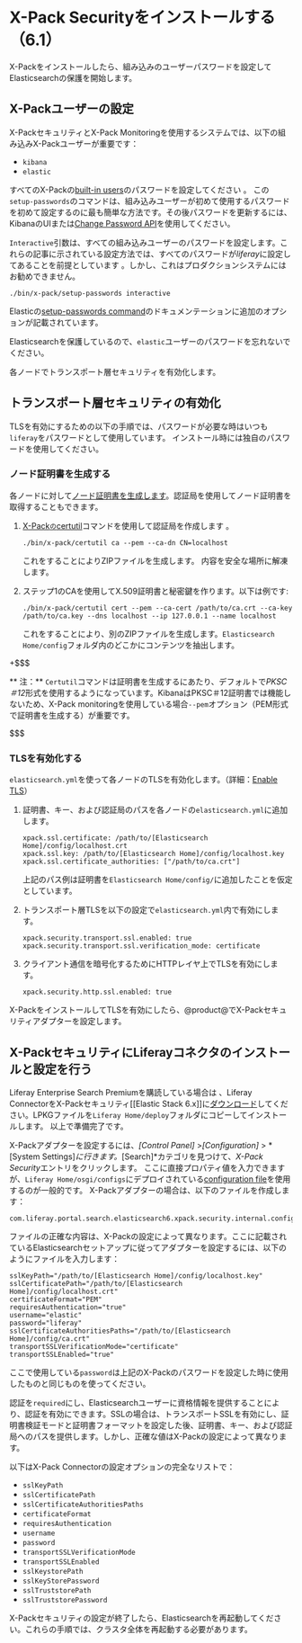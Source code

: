 # X-Pack Securityをインストールする（6.1）[](id=installing-x-pack-security-6-1)

X-Packをインストールしたら、組み込みのユーザーパスワードを設定してElasticsearchの保護を開始します。



## X-Packユーザーの設定[](id=setting-up-x-pack-users)


X-PackセキュリティとX-Pack Monitoringを使用するシステムでは、以下の組み込みX-Packユーザーが重要です：

- `kibana`
- `elastic`

すべてのX-Packの[built-in users](https://www.elastic.co/guide/en/x-pack/6.1/setting-up-authentication.html#built-in-users)のパスワードを設定してください 。
この`setup-passwords`のコマンドは、組み込みユーザーが初めて使用するパスワードを初めて設定するのに最も簡単な方法です。その後パスワードを更新するには、KibanaのUIまたは[Change Password API](https://www.elastic.co/guide/en/elasticsearch/reference/6.1/security-api-change-password.html)を使用してください。



`Interactive`引数は、すべての組み込みユーザーのパスワードを設定します。これらの記事に示されている設定方法では、すべてのパスワードが*liferay*に設定してあることを前提としています 。しかし、これはプロダクションシステムにはお勧めできません。



    ./bin/x-pack/setup-passwords interactive

Elasticの[setup-passwords command](https://www.elastic.co/guide/en/elasticsearch/reference/6.1/setup-passwords.html)のドキュメンテーションに追加のオプションが記載されています。



Elasticsearchを保護しているので、`elastic`ユーザーのパスワードを忘れないでください。



各ノードでトランスポート層セキュリティを有効化します。

## トランスポート層セキュリティの有効化[](id=enabling-transport-layer-security)

TLSを有効にするための以下の手順では、パスワードが必要な時はいつも`liferay`をパスワードとして使用しています。
インストール時には独自のパスワードを使用してください。



### ノード証明書を生成する [](id=generate-node-certificates)

各ノードに対して[ノード証明書を生成します](https://www.elastic.co/guide/en/elasticsearch/reference/6.1/configuring-tls.html#node-certificates)。認証局を使用してノード証明書を取得することもできます。



1. [X-Pack`の`certutil](https://www.elastic.co/guide/en/elasticsearch/reference/6.1/certutil.html)コマンドを使用して認証局を作成します 。



       ./bin/x-pack/certutil ca --pem --ca-dn CN=localhost

   これをすることによりZIPファイルを生成します。
内容を安全な場所に解凍します。


2. ステップ1のCAを使用してX.509証明書と秘密鍵を作ります。以下は例です:

       ./bin/x-pack/certutil cert --pem --ca-cert /path/to/ca.crt --ca-key /path/to/ca.key --dns localhost --ip 127.0.0.1 --name localhost

   これをすることにより、別のZIPファイルを生成します。`Elasticsearch Home/config`フォルダ内のどこかにコンテンツを抽出します。

+$$$

** 注：** `Certutil`コマンドは証明書を生成するにあたり、デフォルトで*PKSC＃12*形式を使用するようになっています。KibanaはPKSC＃12証明書では機能しないため、X-Pack monitoringを使用している場合`--pem`オプション（PEM形式で証明書を生成する）が重要です。

$$$

### TLSを有効化する[](id=enable-tls)

`elasticsearch.yml`を使って各ノードのTLSを有効化します。（詳細：[Enable TLS](https://www.elastic.co/guide/en/elasticsearch/reference/6.1/configuring-tls.html#enable-ssl)）


1. 証明書、キー、および認証局のパスを各ノードの`elasticsearch.yml`に追加します。



       xpack.ssl.certificate: /path/to/[Elasticsearch Home]/config/localhost.crt
       xpack.ssl.key: /path/to/[Elasticsearch Home]/config/localhost.key
       xpack.ssl.certificate_authorities: ["/path/to/ca.crt"]

   上記のパス例は証明書を`Elasticsearch Home/config/`に追加したことを仮定としています。



2. トランスポート層TLSを以下の設定で`elasticsearch.yml`内で有効にします。



       xpack.security.transport.ssl.enabled: true
       xpack.security.transport.ssl.verification_mode: certificate

3. クライアント通信を暗号化するためにHTTPレイヤ上でTLSを有効にします。



       xpack.security.http.ssl.enabled: true

X-PackをインストールしてTLSを有効にしたら、@product@でX-Packセキュリティアダプターを設定します。

## X-PackセキュリティにLiferayコネクタのインストールと設定を行う [](id=install-and-configure-the-liferay-connector-to-x-pack-security)

Liferay Enterprise Search Premiumを購読している場合は 、Liferay ConnectorをX-Packセキュリティ[[Elastic Stack 6.x]]に[ダウンロード](https://web.liferay.com/group/customer/dxp/downloads/enterprise-search)してください。LPKGファイルを`Liferay Home/deploy`フォルダにコピーしてインストールします。
以上で準備完了です。

X-Packアダプターを設定するには、*[Control Panel]* >*[Configuration]* > *[System Settings]*に行きます。*[Search]*カテゴリを見つけて、*X-Pack Security*エントリをクリックします。
ここに直接プロパティ値を入力できますが、`Liferay Home/osgi/configs`にデプロイされている[configuration file](/discover/portal/-/knowledge_base/7-1/understanding-system-configuration-files)を使用するのが一般的です。 X-Packアダプターの場合は、以下のファイルを作成します：

    com.liferay.portal.search.elasticsearch6.xpack.security.internal.configuration.XPackSecurityConfiguration.config

ファイルの正確な内容は、X-Packの設定によって異なります。ここに記載されているElasticsearchセットアップに従ってアダプターを設定するには、以下のようにファイルを入力します：

    sslKeyPath="/path/to/[Elasticsearch Home]/config/localhost.key"
    sslCertificatePath="/path/to/[Elasticsearch Home]/config/localhost.crt"
    certificateFormat="PEM"
    requiresAuthentication="true"
    username="elastic"
    password="liferay"
    sslCertificateAuthoritiesPaths="/path/to/[Elasticsearch Home]/config/ca.crt"
    transportSSLVerificationMode="certificate"
    transportSSLEnabled="true"

ここで使用している`password`は上記のX-Packのパスワードを設定した時に使用したものと同じものを使ってください。


認証を`required`にし、Elasticsearchユーザーに資格情報を提供することにより、認証を有効にできます。SSLの場合は、トランスポートSSLを有効にし、証明書検証モードと証明書フォーマットを設定した後、証明書、キー、および認証局へのパスを提供します。しかし、正確な値はX-Packの設定によって異なります。


以下はX-Pack Connectorの設定オプションの完全なリストで：

- `sslKeyPath`
- `sslCertificatePath`
- `sslCertificateAuthoritiesPaths`
- `certificateFormat`
- `requiresAuthentication`
- `username`
- `password`
- `transportSSLVerificationMode`
- `transportSSLEnabled`
- `sslKeystorePath`
- `sslKeyStorePassword`
- `sslTruststorePath`
- `sslTruststorePassword`

X-Packセキュリティの設定が終了したら、Elasticsearchを再起動してください。これらの手順では、クラスタ全体を再起動する必要があります。

